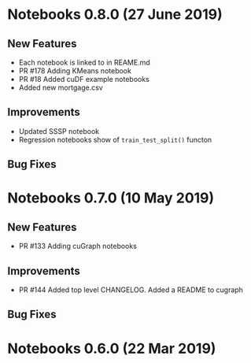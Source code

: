 # Notebooks 0.8.0 (27 June 2019)

## New Features
- Each notebook is linked to in REAME.md
- PR #178 Adding KMeans notebook
- PR #18 Added cuDF example notebooks
- Added new mortgage.csv

## Improvements
- Updated SSSP notebook
- Regression notebooks show of `train_test_split()` functon

## Bug Fixes


# Notebooks 0.7.0 (10 May 2019)

## New Features
- PR #133 Adding cuGraph notebooks

## Improvements
- PR #144  Added top level CHANGELOG.  Added a README to cugraph  

## Bug Fixes


# Notebooks 0.6.0 (22 Mar 2019)



